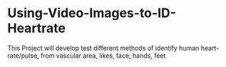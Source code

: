 # Using-Video-Images-to-ID-Heartrate
This Project will develop test different methods of identify human heart-rate/pulse, from vascular area, likes, face, hands, feet  
